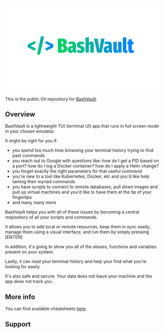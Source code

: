 ![main-loog](res/main-logo-github.png)

This is the public Git repository for [BashVault](https://bashvault.app). 

## Overview

BashVault is a lightweight TUI (terminal UI) app that runs in full screen mode in your chosen emulator.

It might be right for you if:
- you spend too much time browsing your terminal history trying to find past commands
- you reach out to Google with questions like: how do I get a PID based on a port? how do I log a Docker container? how do I apply a Helm change?
- you forget exactly the right parameters for that useful command
- you're new to a tool like Kubernetes, Docker, etc and you'd like help taming their myriad commands
- you have scripts to connect to remote databases, pull down images and pull up virtual machines and you'd like to have them at the tip of your fingertips
- and many many more

BashVault helps you with all of these issues by becoming a central respository of all your scripts and commands.

It allows you to add local or remote resources, keep them in sync easily, manage them using a visual interface, and run them by simply pressing [ENTER].

In addition, it's going to show you all of the aliases, functions and variables present on your system.

Lastly, it can read your terminal history and help your find what you're looking for easily.

It's also safe and secure. Your data does not leave your machine and the app does not track you.

## More info

You can find available cheatsheets [here](https://github.com/gobi-tools/bashvault-public/tree/main/cheatsheets).

## Support

